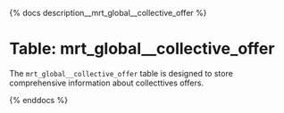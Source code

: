 {% docs description__mrt_global__collective_offer %}

# Table: mrt_global__collective_offer

The `mrt_global__collective_offer` table is designed to store comprehensive information about collecttives offers.

{% enddocs %}
